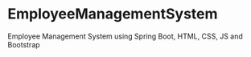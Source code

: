 # EmployeeManagementSystem
Employee Management System using Spring Boot, HTML, CSS, JS and Bootstrap
